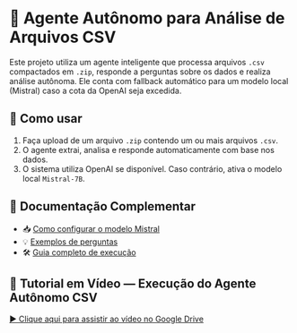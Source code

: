 # 🤖 Agente Autônomo para Análise de Arquivos CSV

Este projeto utiliza um agente inteligente que processa arquivos `.csv` compactados em `.zip`, responde a perguntas sobre os dados e realiza análise autônoma. Ele conta com fallback automático para um modelo local (Mistral) caso a cota da OpenAI seja excedida.

## 🚀 Como usar

1. Faça upload de um arquivo `.zip` contendo um ou mais arquivos `.csv`.
2. O agente extrai, analisa e responde automaticamente com base nos dados.
3. O sistema utiliza OpenAI se disponível. Caso contrário, ativa o modelo local `Mistral-7B`.

## 🔗 Documentação Complementar

- 📥 [Como configurar o modelo Mistral](docs/instalacao_modelo.md)
- 💡 [Exemplos de perguntas](docs/perguntas_exemplo.md)
- 🛠️ [Guia completo de execução](docs/Guia_Execucao_Agente_CSV.md)

## 🎥 Tutorial em Vídeo — Execução do Agente Autônomo CSV

[▶️ Clique aqui para assistir ao vídeo no Google Drive](https://drive.google.com/file/d/1oY3MDExmyRRC4Bl6uHfz-2h9FNrbCAUN/view?usp=sharing)
